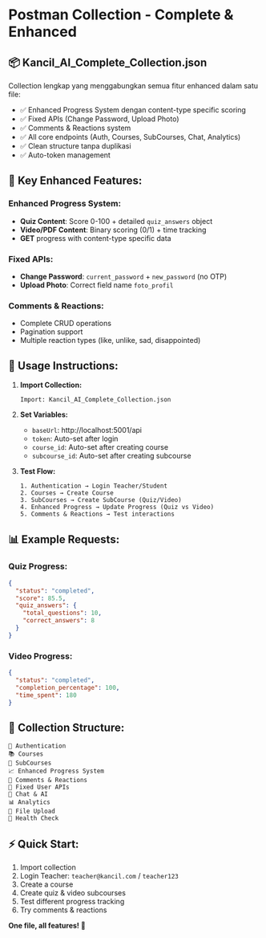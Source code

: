 # Postman Collection - Complete & Enhanced

## 📦 **Kancil_AI_Complete_Collection.json**

Collection lengkap yang menggabungkan semua fitur enhanced dalam satu file:
- ✅ Enhanced Progress System dengan content-type specific scoring  
- ✅ Fixed APIs (Change Password, Upload Photo)
- ✅ Comments & Reactions system
- ✅ All core endpoints (Auth, Courses, SubCourses, Chat, Analytics)
- ✅ Clean structure tanpa duplikasi
- ✅ Auto-token management

## 🎯 Key Enhanced Features:

### **Enhanced Progress System:**
- **Quiz Content**: Score 0-100 + detailed `quiz_answers` object
- **Video/PDF Content**: Binary scoring (0/1) + time tracking  
- **GET** progress with content-type specific data

### **Fixed APIs:**
- **Change Password**: `current_password` + `new_password` (no OTP)
- **Upload Photo**: Correct field name `foto_profil`

### **Comments & Reactions:**
- Complete CRUD operations
- Pagination support  
- Multiple reaction types (like, unlike, sad, disappointed)

## 🚀 Usage Instructions:

1. **Import Collection:**
   ```
   Import: Kancil_AI_Complete_Collection.json
   ```

2. **Set Variables:**
   - `baseUrl`: http://localhost:5001/api
   - `token`: Auto-set after login
   - `course_id`: Auto-set after creating course
   - `subcourse_id`: Auto-set after creating subcourse

3. **Test Flow:**
   ```
   1. Authentication → Login Teacher/Student
   2. Courses → Create Course  
   3. SubCourses → Create SubCourse (Quiz/Video)
   4. Enhanced Progress → Update Progress (Quiz vs Video)
   5. Comments & Reactions → Test interactions
   ```

## 📊 Example Requests:

### Quiz Progress:
```json
{
  "status": "completed",
  "score": 85.5,
  "quiz_answers": {
    "total_questions": 10,
    "correct_answers": 8
  }
}
```

### Video Progress:
```json
{
  "status": "completed", 
  "completion_percentage": 100,
  "time_spent": 180
}
```

## 📁 Collection Structure:

```
🔐 Authentication
📚 Courses
📄 SubCourses  
📈 Enhanced Progress System
💬 Comments & Reactions
👤 Fixed User APIs
🤖 Chat & AI
📊 Analytics
📁 File Upload
🏥 Health Check
```

## ⚡ Quick Start:

1. Import collection
2. Login Teacher: `teacher@kancil.com` / `teacher123`
3. Create a course
4. Create quiz & video subcourses
5. Test different progress tracking
6. Try comments & reactions

**One file, all features! 🎉**